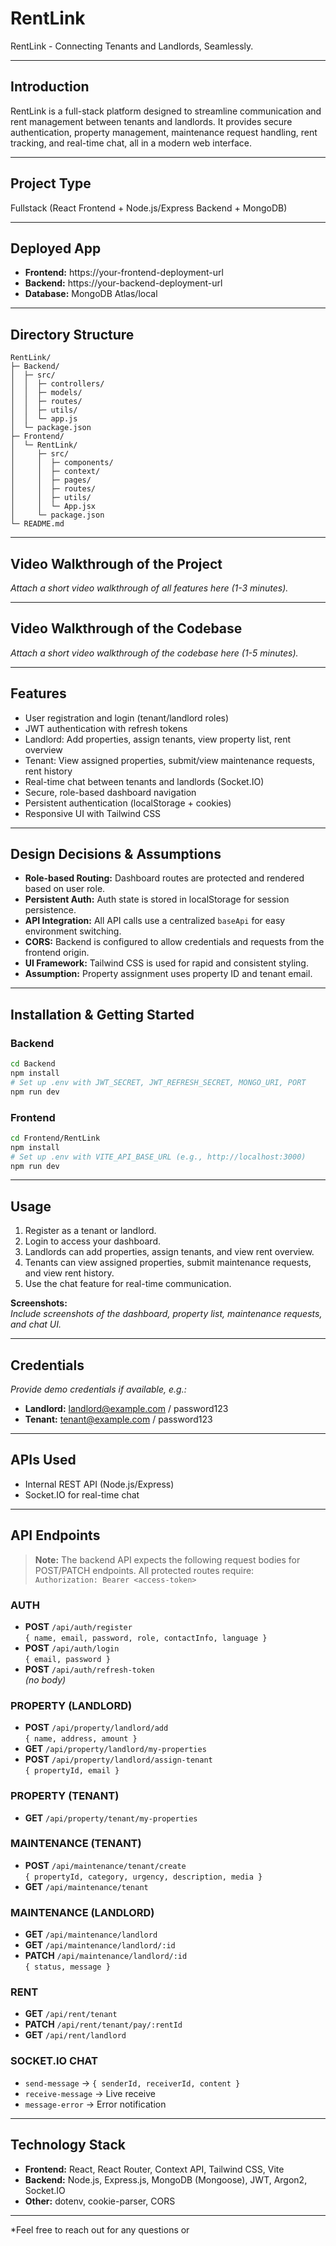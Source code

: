 
# RentLink

RentLink - Connecting Tenants and Landlords, Seamlessly.

---

## Introduction

RentLink is a full-stack platform designed to streamline communication and rent management between tenants and landlords. It provides secure authentication, property management, maintenance request handling, rent tracking, and real-time chat, all in a modern web interface.

---

## Project Type

Fullstack (React Frontend + Node.js/Express Backend + MongoDB)

---

## Deployed App

- **Frontend:** https://your-frontend-deployment-url
- **Backend:** https://your-backend-deployment-url
- **Database:** MongoDB Atlas/local

---

## Directory Structure

```
RentLink/
├─ Backend/
│  ├─ src/
│  │  ├─ controllers/
│  │  ├─ models/
│  │  ├─ routes/
│  │  ├─ utils/
│  │  └─ app.js
│  └─ package.json
├─ Frontend/
│  └─ RentLink/
│     ├─ src/
│     │  ├─ components/
│     │  ├─ context/
│     │  ├─ pages/
│     │  ├─ routes/
│     │  ├─ utils/
│     │  └─ App.jsx
│     └─ package.json
└─ README.md
```

---

## Video Walkthrough of the Project

*Attach a short video walkthrough of all features here (1-3 minutes).*

---

## Video Walkthrough of the Codebase

*Attach a short video walkthrough of the codebase here (1-5 minutes).*

---

## Features

- User registration and login (tenant/landlord roles)
- JWT authentication with refresh tokens
- Landlord: Add properties, assign tenants, view property list, rent overview
- Tenant: View assigned properties, submit/view maintenance requests, rent history
- Real-time chat between tenants and landlords (Socket.IO)
- Secure, role-based dashboard navigation
- Persistent authentication (localStorage + cookies)
- Responsive UI with Tailwind CSS

---

## Design Decisions & Assumptions

- **Role-based Routing:** Dashboard routes are protected and rendered based on user role.
- **Persistent Auth:** Auth state is stored in localStorage for session persistence.
- **API Integration:** All API calls use a centralized `baseApi` for easy environment switching.
- **CORS:** Backend is configured to allow credentials and requests from the frontend origin.
- **UI Framework:** Tailwind CSS is used for rapid and consistent styling.
- **Assumption:** Property assignment uses property ID and tenant email.

---

## Installation & Getting Started

### Backend

```bash
cd Backend
npm install
# Set up .env with JWT_SECRET, JWT_REFRESH_SECRET, MONGO_URI, PORT
npm run dev
```

### Frontend

```bash
cd Frontend/RentLink
npm install
# Set up .env with VITE_API_BASE_URL (e.g., http://localhost:3000)
npm run dev
```

---

## Usage

1. Register as a tenant or landlord.
2. Login to access your dashboard.
3. Landlords can add properties, assign tenants, and view rent overview.
4. Tenants can view assigned properties, submit maintenance requests, and view rent history.
5. Use the chat feature for real-time communication.

**Screenshots:**  
*Include screenshots of the dashboard, property list, maintenance requests, and chat UI.*

---

## Credentials

*Provide demo credentials if available, e.g.:*

- **Landlord:** landlord@example.com / password123
- **Tenant:** tenant@example.com / password123

---

## APIs Used

- Internal REST API (Node.js/Express)
- Socket.IO for real-time chat

---

## API Endpoints

> **Note:** The backend API expects the following request bodies for POST/PATCH endpoints. All protected routes require:  
> `Authorization: Bearer <access-token>`

### AUTH
- **POST** `/api/auth/register`  
  `{ name, email, password, role, contactInfo, language }`
- **POST** `/api/auth/login`  
  `{ email, password }`
- **POST** `/api/auth/refresh-token`  
  *(no body)*

### PROPERTY (LANDLORD)
- **POST** `/api/property/landlord/add`  
  `{ name, address, amount }`
- **GET** `/api/property/landlord/my-properties`
- **POST** `/api/property/landlord/assign-tenant`  
  `{ propertyId, email }`

### PROPERTY (TENANT)
- **GET** `/api/property/tenant/my-properties`

### MAINTENANCE (TENANT)
- **POST** `/api/maintenance/tenant/create`  
  `{ propertyId, category, urgency, description, media }`
- **GET** `/api/maintenance/tenant`

### MAINTENANCE (LANDLORD)
- **GET** `/api/maintenance/landlord`
- **GET** `/api/maintenance/landlord/:id`
- **PATCH** `/api/maintenance/landlord/:id`  
  `{ status, message }`

### RENT
- **GET** `/api/rent/tenant`
- **PATCH** `/api/rent/tenant/pay/:rentId`
- **GET** `/api/rent/landlord`

### SOCKET.IO CHAT
- `send-message` → `{ senderId, receiverId, content }`
- `receive-message` → Live receive
- `message-error` → Error notification

---

## Technology Stack

- **Frontend:** React, React Router, Context API, Tailwind CSS, Vite
- **Backend:** Node.js, Express.js, MongoDB (Mongoose), JWT, Argon2, Socket.IO
- **Other:** dotenv, cookie-parser, CORS

---

*Feel free to reach out for any questions or